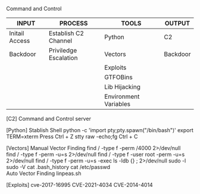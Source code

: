 
Command and Control

INPUT               |      PROCESS                  |   TOOLS                    |      OUTPUT
--------------------|-------------------------------|----------------------------|----------------------
Initail Access      |   Establish C2 Channel        |   Python                   |      C2
Backdoor            |   Priviledge Escalation       |   Vectors                  |      Backdoor
                    |                               |   Exploits                 |
                    |                               |   GTFOBins                 |
                    |                               |   Lib Hijacking            |
                    |                               |   Environment Variables    |

[C2]            Command and Control server

[Python]        Stablish Shell
                    python -c 'import pty;pty.spawn("/bin/bash")'
                    export TERM=xterm
                    Press Ctrl + Z
                    stty raw -echo;fg
                    Ctrl + C

[Vectors]        Manual Vector Finding
                    find / -type f -perm /4000 2>/dev/null                    
                    find / -type f -perm -u=s 2>/dev/null
                    find / -type f -user root -perm -u=s 2>/dev/null
                    find / -type f -perm -u=s -exec ls -ldb {} \; 2>/dev/null
                    sudo -l
                    sudo -V
                    cat .bash_history
                    cat /etc/passwd    
                Auto Vector Finding
                    linpeas.sh

[Exploits]
                cve-2017-16995
                CVE-2021-4034
                CVE-2014-4014
